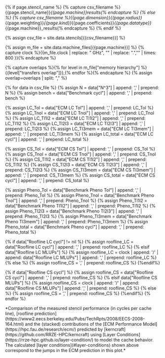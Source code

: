 
{% if page.stencil_name %}
  {% capture csv_filename %}{{page.stencil_name}}_{{page.machine}}_results{% endcapture %}
{% else %}
  {% capture csv_filename %}{{page.dimension}}_{{page.radius}}_{{page.weighting}}_{{page.kind}}_{{page.coefficients}}_{{page.datatype}}_{{page.machine}}_results{% endcapture %}
{% endif %}

{% assign csv_file = site.data.stencils[{{csv_filename}}] %}

{% assign m_file = site.data.machine_files[{{page.machine}}] %}
{% capture clock %}{{m_file.clock | replace: " GHz", "" | replace: ".","" | times: 800 }}{% endcapture %}

{% capture overlaps %}{% for level in m_file["memory hierarchy"] %}{{level["transfers overlap"]}},{% endfor %}{% endcapture %}
{% assign overlap=overlaps | split: "," %}

{% for data in csv_file %}
  {% assign N = data["N^3"] | append: ',' | prepend: N %}
  {% assign bench = data["Benchmark cycl"] | append: ',' | prepend: bench %}

  {% assign LC_Tol = data["ECM LC Tol"] | append: ',' | prepend: LC_Tol %}
  {% assign LC_Tnol = data["ECM LC Tnol"] | append: ',' | prepend: LC_Tnol %}
  {% assign LC_Tl1l2 = data["ECM LC Tl1l2"] | append: ',' | prepend: LC_Tl1l2 %}
  {% assign LC_Tl2l3 = data["ECM LC Tl2l3"] | append: ',' | prepend: LC_Tl2l3 %}
  {% assign LC_Tl3mem = data["ECM LC Tl3mem"] | append: ',' | prepend: LC_Tl3mem %}
  {% assign LC_total = data["ECM LC cycl"] | append: ',' | prepend: LC_total %}

  {% assign CS_Tol = data["ECM CS Tol"] | append: ',' | prepend: CS_Tol %}
  {% assign CS_Tnol = data["ECM CS Tnol"] | append: ',' | prepend: CS_Tnol %}
  {% assign CS_Tl1l2 = data["ECM CS Tl1l2"] | append: ',' | prepend: CS_Tl1l2 %}
  {% assign CS_Tl2l3 = data["ECM CS Tl2l3"] | append: ',' | prepend: CS_Tl2l3 %}
  {% assign CS_Tl3mem = data["ECM CS Tl3mem"] | append: ',' | prepend: CS_Tl3mem %}
  {% assign CS_total = data["ECM CS cycl"] | append: ',' | prepend: CS_total %}

  {% assign Pheno_Tol = data["Benchmark Pheno Tol"] | append: ',' | prepend: Pheno_Tol %}
  {% assign Pheno_Tnol = data["Benchmark Pheno Tnol"] | append: ',' | prepend: Pheno_Tnol %}
  {% assign Pheno_Tl1l2 = data["Benchmark Pheno Tl1l2"] | append: ',' | prepend: Pheno_Tl1l2 %}
  {% assign Pheno_Tl2l3 = data["Benchmark Pheno Tl2l3"] | append: ',' | prepend: Pheno_Tl2l3 %}
  {% assign Pheno_Tl3mem = data["Benchmark Pheno Tl3mem"] | append: ',' | prepend: Pheno_Tl3mem %}
  {% assign Pheno_total = data["Benchmark Pheno cycl"] | append: ',' | prepend: Pheno_total %}

  {% if data["Roofline LC cycl"] != nil %}
    {% assign roofline_LC = data["Roofline LC cycl"] | append: ',' | prepend: roofline_LC %}
  {% elsif data["Roofline LC MLUPs"] %}
    {% assign roofline_LC = clock | append: '/' | append: data["Roofline LC MLUPs"] | append: ',' | prepend: roofline_LC %}
  {% else %}
    {% assign roofline_CS = ',' | prepend: roofline_CS %}
  {%endif%}

  {% if data["Roofline CS cycl"] %}
    {% assign roofline_CS = data["Roofline CS cycl"] | append: ',' | prepend: roofline_CS %}
  {% elsif data["Roofline CS MLUPs"] %}
    {% assign roofline_CS = clock | append: '/' | append: data["Roofline CS MLUPs"] | append: ',' | prepend: roofline_CS %}
  {% else %}
  {% assign roofline_CS = ',' | prepend: roofline_CS %}
  {%endif%}
{% endfor %}

<div  markdown="1" class="ecm" id="ecm_LC" >
*Comparison of the measured stencil performance (in cycles per cache line), [roofline prediction](https://www2.eecs.berkeley.edu/Pubs/TechRpts/2008/EECS-2008-164.html) and the (stacked) contributions of the [ECM Performance Model](https://hpc.fau.de/research/ecm/) predicted by [kerncraft](https://github.com/RRZE-HPC/kerncraft) using [Layer Conditions](https://rrze-hpc.github.io/layer-condition/) to model the cache behavior. The calculated [layer conditions](#layer-conditions) shown above correspond to the jumps in the ECM prediction in this plot.*
</div>

<div  markdown="1" class="ecm" id="ecm_CS" style="display:none;" >
*Comparison of the measured stencil performance (in cycles per cache line), [roofline prediction](https://www2.eecs.berkeley.edu/Pubs/TechRpts/2008/EECS-2008-164.html) and the (stacked) contributions of the [ECM Performance Model](https://hpc.fau.de/research/ecm/) predicted by [kerncraft](https://github.com/RRZE-HPC/kerncraft) using [Cache Simulation](https://github.com/RRZE-HPC/pycachesim) to model the cache behavior.*
</div>

<div  markdown="1" class="ecm" id="ecm_Pheno" style="display:none;" >
*Comparison of the measured stencil performance (in cycles per cache line), [roofline prediction](https://www2.eecs.berkeley.edu/Pubs/TechRpts/2008/EECS-2008-164.html) and the (stacked) contributions of the phenomenological [ECM Performance Model](https://hpc.fau.de/research/ecm/) measured with [kerncraft](https://github.com/RRZE-HPC/kerncraft). The phenomenological ECM Model is completely derived from performance counter measurements during benchmark execution.*
</div>

<script>
var trace_benchmark = {
  type: "scatter",
  mode: "markers",
  marker: { symbol: "cross-thin-open" },
  x: [{{N}}],
  y: [{{bench}}],
  line: {color: 'black'},
  name: "Benchmark"
};

{% for i in (1..2) %}
{% if i == 1 %}
{% assign script_name = "LC" %}
{% assign script_data_RFL = roofline_LC %}
{% elsif i == 2 %}
{% assign script_name = "CS" %}
{% assign script_data_RFL = roofline_CS %}
{% endif %}

var trace_roofline_{{script_name}} = {
  type: "scatter",
  mode: "lines+markers",
  marker: { symbol: "circle-open", maxdisplayed: 5 },
  x: [{{N}}],
  y: [{{script_data_RFL}}],
  line: {color: 'green'},
  name: "Roofline /w {{script_name}}",
};
{% endfor %}

{% for i in (1..3) %}
{% if i == 1 %}
{% assign script_name = "LC" %}
{% assign script_data_Tol = LC_Tol %}
{% assign script_data_Tnol = LC_Tnol %}
{% assign script_data_Tl1l2 = LC_Tl1l2 %}
{% assign script_data_Tl2l3 = LC_Tl2l3 %}
{% assign script_data_Tl3mem = LC_Tl3mem %}
{% assign script_data_Ttotal = LC_total %}
{% elsif i == 2 %}
{% assign script_name = "CS" %}
{% assign script_data_Tol = CS_Tol %}
{% assign script_data_Tnol = CS_Tnol %}
{% assign script_data_Tl1l2 = CS_Tl1l2 %}
{% assign script_data_Tl2l3 = CS_Tl2l3 %}
{% assign script_data_Tl3mem = CS_Tl3mem %}
{% assign script_data_Ttotal = CS_total %}
{% elsif i == 3 %}
{% assign script_name = "Pheno" %}
{% assign script_data_Tol = Pheno_Tol %}
{% assign script_data_Tnol = Pheno_Tnol %}
{% assign script_data_Tl1l2 = Pheno_Tl1l2 %}
{% assign script_data_Tl2l3 = Pheno_Tl2l3 %}
{% assign script_data_Tl3mem = Pheno_Tl3mem %}
{% assign script_data_Ttotal = '' %}
{% endif %}

var trace_Tol_{{script_name}} = {
  type: "scatter",
  mode: "lines+markers",
  marker: { symbol: "square-open", maxdisplayed: 5 },
  x: [{{N}}],
  y: [{{script_data_Tol}}],
  line: {color: '#d62728'},
  name: "T<sub>comp</sub>"
};
var trace_Tnol_{{script_name}} = {
  {%- if overlap[0] == "true" %}
  type: "scatter",
  mode: "lines+markers",
  marker: { symbol: "triangle-up-open", maxdisplayed: 5 },
  line: {color: '#1f77b4'},
  {%- else %}
  type: "histogram",
  xbins: {size:10},
  histfunc: "sum",
  marker: {color: '#1f77b4'},
  {% endif %}
  x: [{{N}}],
  y: [{{script_data_Tnol}}],
  name: "T<sub>Reg-L1</sub>"
};
var trace_Tl1l2_{{script_name}} = {
  {%- if overlap[1] == "true" %}
  type: "scatter",
  mode: "lines+markers",
  marker: { symbol: "triangle-down-open", maxdisplayed: 5 },
  line: {color: '#aec7e8'},
  {%- else %}
  type: "histogram",
  xbins: {size:10},
  histfunc: "sum",
  marker: {color: '#aec7e8'},
  {% endif %}
  x: [{{N}}],
  y: [{{script_data_Tl1l2}}],
  name: "T<sub>L1-L2</sub>"
};
var trace_Tl2l3_{{script_name}} = {
  {%- if overlap[2] == "true" %}
  type: "scatter",
  mode: "lines+markers",
  marker: { symbol: "hexagon-open", maxdisplayed: 5 },
  line: {color: '#ff7f0e'},
  {%- else %}
  type: "histogram",
  xbins: {size:10},
  histfunc: "sum",
  marker: {color: '#ff7f0e'},
  {% endif %}
  x: [{{N}}],
  y: [{{script_data_Tl2l3}}],
  name: "T<sub>L2-L3</sub>"
};
var trace_Tl3mem_{{script_name}} = {
  {%- if overlap[3] == "true" %}
  type: "scatter",
  mode: "lines+markers",
  marker: { symbol: "star-diamond-open", maxdisplayed: 5 },
  line: {color: '#ffbb78'},
  {%- else %}
  type: "histogram",
  xbins: {size:10},
  histfunc: "sum",
  marker: {color: '#ffbb78'},
  {% endif %}
  x: [{{N}}],
  y: [{{script_data_Tl3mem}}],
  name: "T<sub>L3-MEM</sub>"
};
var trace_Ttotal_{{script_name}} = {
  type: "scatter",
  mode: "lines",
  x: [{{N}}],
  y: [{{script_data_Ttotal}}],
  line: {color: 'rgba(0,0,0,0)'},
  showlegend: false,
  name: "T<sub>ECM total</sub>"
};
{% endfor %}

var data_LC = [trace_roofline_LC,trace_benchmark,trace_Tol_LC,trace_Tnol_LC,
               trace_Tl1l2_LC,trace_Tl2l3_LC,trace_Tl3mem_LC,trace_Ttotal_LC];
var data_CS = [trace_roofline_CS,trace_benchmark,trace_Tol_CS,trace_Tnol_CS,
               trace_Tl1l2_CS,trace_Tl2l3_CS,trace_Tl3mem_CS,trace_Ttotal_CS];
var data_Pheno = [trace_roofline_LC,trace_benchmark,trace_Tol_Pheno,trace_Tnol_Pheno,
                  trace_Tl1l2_Pheno,trace_Tl2l3_Pheno,trace_Tl3mem_Pheno];

var layout = {
  margin: { l: 40, r: 35, t: 10, b: 40},
  xaxis: {title: "Grid Size (N^{{page.dimension | replace: 'D', ''}})",
          dticks: 50,
          tick0: 0},
  yaxis: {title: 'Cycles / Cacheline',
          tick0: 0},
  barmode: 'stack',
  legend: { orientation: "h",y:1.1 },
  width: 600,
  height: 450,
};

var config = {locale: 'en'};
Plotly.newPlot('ecm_LC', data_LC, layout, config);
Plotly.newPlot('ecm_CS', data_CS, layout, config);
Plotly.newPlot('ecm_Pheno', data_Pheno, layout, config);
</script>
